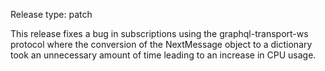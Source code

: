 Release type: patch

This release fixes a bug in subscriptions using the graphql-transport-ws protocol
where the conversion of the NextMessage object to a dictionary took an unnecessary
amount of time leading to an increase in CPU usage.
